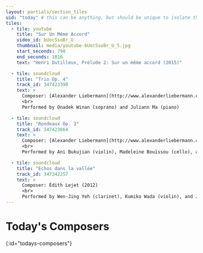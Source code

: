 ```yaml
---
layout: partials/section_tiles
uid: "today" # this can be anything, but should be unique to isolate the gallerey views
tiles:
  - tile: youtube
    title: "Sur Un Même Accord"
    video_id: bUocSsoBr_U
    thumbnail: media/youtube-bUocSsoBr_U_5.jpg
    start_seconds: 798
    end_seconds: 1016
    text: "Henri Dutilleux, Prélude 2: Sur un même accord (2015)"

  - tile: soundcloud
    title: "Trio Op. 4"
    track_id: 347423390
    text: >
      Composer: [Alexander Liebermann](http://www.alexanderliebermann.com/music/trio-op-4/)" (2014)
      <br>
      Performed by Onadek Winan (soprano) and Juliann Ma (piano)

  - tile: soundcloud
    title: "Rondeaux Op. 3"
    track_id: 347423664
    text: >
      Composer: [Alexander Liebermann](http://www.alexanderliebermann.com/music/rondeaux-op-3/)" (2013)
      <br>
      Performed by Ani Bukujian (violin), Madeleine Bouïssou (cello), and Juliann Ma (piano)

  - tile: soundcloud
    title: "Echos dans la vallée"
    track_id: 347342257
    text: >
      Composer: Édith Lejet (2012)
      <br>
      Performed by Wen-Jing Yeh (clarinet), Kumiko Wada (violin), and Juliann Ma (piano)
---
```


<!-- Any text below this line will go in front of the tiles listed above -->

# Today's Composers
{:id="todays-composers"}
